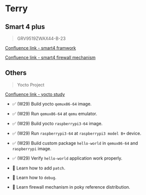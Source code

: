 # Terry

## Smart 4 plus

> GRV9519ZWAX44-B-23

[Confluence link - smart4 framwork](https://arc-conf.arcadyan.com.tw/pages/viewpage.action?pageId=144015859&preview=/144015859/144015958/smart4_openwrt_framework.pdf#Note(PDF)-Report:)

[Confluence link - smart4 firewall mechanism](https://arc-conf.arcadyan.com.tw/pages/viewpage.action?pageId=144015859&preview=/144015859/145490201/smart4_firewall_mechanism.pdf#Note(PDF)-Report:)



## Others

> Yocto Project

[Confluence link - yocto study](https://arc-conf.arcadyan.com.tw/pages/viewpage.action?pageId=144015859&preview=%2F144015859%2F145490987%2Fstudy_yocto.pdf)

- ✅ (W29) Build yocto `qemux86-64` image.
- ✅ (W29) Run `qemux86-64` at `qemu` emulator.

- ✅ (W29) Build yocto `raspberrypi3-64` image.
- ✅ (W29) Run `raspberrypi3-64` at `raspberrypi3 model B+` device.

- ✅ (W29) Build custom package `hello-world` in `qemux86-64` and `raspberrypi` image.
- ✅ (W29) Verify `hello-world` application work properly.
- 📌 Learn how to add `patch`.
- 📌 Learn how to `debug`.
- 📌 Learn firewall mechanism in poky reference distribution. 





